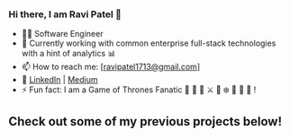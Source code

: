 ### Hi there, I am Ravi Patel 👋

<!--
**RaviPatel1713/RaviPatel1713** is a ✨ _special_ ✨ repository because its `README.md` (this file) appears on your GitHub profile. -->

- 👨‍💻 Software Engineer
- 🌱 Currently working with common enterprise full-stack technologies with a hint of analytics 📊
- 📫 How to reach me: [ravipatel1713@gmail.com]
- 🔗 [LinkedIn](https://www.linkedin.com/in/rp1713/) | [Medium](https://medium.com/@rp001713)
- ⚡ Fun fact: I am a Game of Thrones Fanatic 👸 👑 🐉 ⚔ 🦁 ❄️ 🍷 🤴 🏹 !


## Check out some of my previous projects below!

<!-- - 🌐 [Personal Website](https://www.example.com) -->

